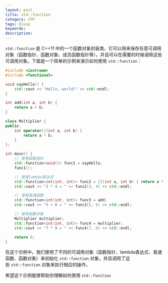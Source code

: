 ```yaml
---
layout: post
title: std::function
category: CPP
tags: Essay
keywords: 
description: 
---
```


`std::function` 是 C++11 中的一个函数对象封装类，它可以用来保存任意可调用对象（函数指针、函数对象、成员函数指针等），并且可以在需要的时候调用这些可调用对象。下面是一个简单的示例来演示如何使用 `std::function`：

```cpp
#include <iostream>
#include <functional>

void sayHello() {
    std::cout << "Hello, world!" << std::endl;
}

int add(int a, int b) {
    return a + b;
}

class Multiplier {
public:
    int operator()(int a, int b) {
        return a * b;
    }
};

int main() {
    // 使用函数指针
    std::function<void()> func1 = sayHello;
    func1();

    // 使用lambda表达式
    std::function<int(int, int)> func2 = [](int a, int b) { return a * b; };
    std::cout << "3 * 4 = " << func2(3, 4) << std::endl;

    // 使用普通函数
    std::function<int(int, int)> func3 = add;
    std::cout << "5 + 6 = " << func3(5, 6) << std::endl;

    // 使用函数对象
    Multiplier multiplier;
    std::function<int(int, int)> func4 = multiplier;
    std::cout << "7 * 8 = " << func4(7, 8) << std::endl;

    return 0;
}

```

在这个示例中，我们使用了不同的可调用对象（函数指针、lambda表达式、普通函数、函数对象）来初始化 `std::function` 对象，并且调用了这些 `std::function` 对象来执行相应的操作。

希望这个示例能够帮助你理解如何使用 `std::function`
